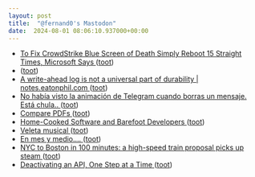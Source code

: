 ```yaml
---
layout: post
title:  "@fernand0's Mastodon"
date:  2024-08-01 08:06:10.937000+00:00
---
```

*  [To Fix CrowdStrike Blue Screen of Death Simply Reboot 15 Straight Times, Microsoft Says ](https://www.404media.co/to-fix-crowdstrike-blue-screen-of-death-simply-reboot-15-straight-times-microsoft-says) ([toot](https://mastodon.social/@fernand0/112885731880920448))
*  [ ](https://mastodon.social/users/fernand0/statuses/112885718255156602/activity) ([toot](https://mastodon.social/users/fernand0/statuses/112885718255156602/activity))
*  [A write-ahead log is not a universal part of durability \| notes.eatonphil.com ](https://notes.eatonphil.com/2024-07-01-a-write-ahead-log-is-not-a-universal-part-of-durability.htm) ([toot](https://mastodon.social/@fernand0/112885647361377445))
*  [No había visto la animación de Telegram cuando borras un mensaje. Está chula.. ](https://mastodon.social/@fernand0/112885520305428484) ([toot](https://mastodon.social/@fernand0/112885520305428484))
*  [Compare PDFs ](https://simonwillison.net/2024/Jul/2/compare-pdfs/#atom-everythin) ([toot](https://mastodon.social/@fernand0/112884817913849561))
*  [Home-Cooked Software and Barefoot Developers ](https://maggieappleton.com/home-cooked-softwar) ([toot](https://mastodon.social/@fernand0/112884210168799576))
*  [Veleta musical ](https://www.flickr.com/photos/fernand0/53859484462) ([toot](https://mastodon.social/@fernand0/112884105099462722))
*  [En mes y medio…. ](https://avecesunafoto.wordpress.com/2024/07/31/en-mes-y-medio) ([toot](https://mastodon.social/@fernand0/112882623703785990))
*  [NYC to Boston in 100 minutes: a high-speed train proposal picks up steam ](https://gothamist.com/news/nyc-to-boston-in-100-minutes-a-high-speed-train-proposal-picks-up-stea) ([toot](https://mastodon.social/@fernand0/112881954909860092))
*  [Deactivating an API, One Step at a Time ](https://apichangelog.substack.com/p/deactivating-an-api-one-step-at-) ([toot](https://mastodon.social/@fernand0/112881881512161451))
